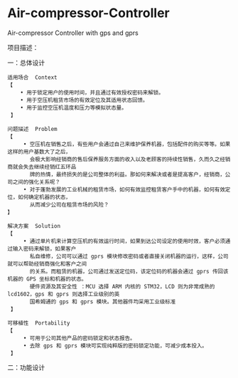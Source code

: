 Air-compressor-Controller
=========================

Air-compressor Controller with gps and gprs

项目描述：

一：总体设计
   
    适用场合  Context
    【
        • 用于锁定用户的使用时间，并且通过有效授权密码来解锁。
        • 用于空压机租赁市场的有效定位及其适用状态回馈。
        • 用于监控空压机温度和压力等模拟状态量。
     】
    
    问题描述  Problem 
    【
         • 空压机在销售之后，有些用户会通过自己来维护保养机器，包括配件的购买等等。如果这样的用户基数大了之后，
           会极大影响经销商的售后保养服务方面的收入以及老顾客的持续性销售，久而久之经销商就会失去继续经销红五环品
           牌的热情，最终损失的是公司整体的利益。那如何来解决或者是提高客户，经销商，公司之间的强化关系呢？
         • 对于蓬勃发展的工业机械的租赁市场，如何有效监控租赁客户手中的机器，如何有效定位，如何确定机器的状态，
           从而减少公司在租赁市场的风险？
    】
    
    解决方案  Solution 
    【
         • 通过单片机来计算空压机的有效运行时间，如果到达公司设定的使用时效，客户必须通过输入密码来解锁，如果客户
           私自维修，公司可以通过 gprs 模块修改密码或者直接关闭机器的运行，这样，公司就可以帮助经销商强化和客户之间
           的关系。而租赁的机器，公司通过发送定位码，该定位码的机器会通过 gprs 传回该机器的 GPS 坐标和机器的状态。
           硬件资源及其安全性 ：MCU 选择 ARM 内核的 STM32，LCD 则为非常成熟的 lcd1602，gps 和 gprs 则选择工业级别的英
           国希姆通的 gps 和 gprs 模块。其他器件均采用工业级标准
     】
    
    可移植性  Portability 
    【
         • 可用于公司其他产品的密码锁定和状态报告。
         • 去除 gps 和 gprs 模块可实现纯粹版的密码锁定功能，可减少成本投入。
     】
                             
二：功能设计      
